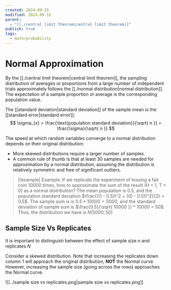 ```yaml
---
created: 2024-09-15
modified: 2024-09-15
parent:
  - "[[./central limit theorem|central limit theorem]]"
publish: true
tags:
  - math/probability
---
```


# Normal Approximation

By the [[./central limit theorem|central limit theorem]], the sampling distribution of averages or proportions from a large number of independent trials approximately follows the [[./normal distribution|normal distribution]]. The expectation of a sample proportion or average is the corresponding population value.

The [[standard deviation|standard deviation]] of the sample mean is the [[standard error|standard error]]:
$$
\sigma_{x} = \frac{\text{population standard deviation}}{\sqrt{ n }} = \frac{\sigma}{\sqrt{ n }}
$$

The speed at which random variables converge to a normal distribution depends on their original distribution:
- More skewed distributions require a larger number of samples.
- A common rule of thumb is that at least 30 samples are needed for approximation by a normal distribution, assuming the distribution is relatively symmetric and free of significant outliers.

> [!example] Example: If we replicate the experiment of tossing a fair coin 10000 times, how to approximate the sum of the result (H = 1, T = 0) as a normal distribution?
> The mean population is $0.5$, and the population standard deviation $\frac{((1 - 0.5))^2 + ((0 - 0.5))^2}{2} = 0.5$.
> The sample sum is  is $0.5 * 10000 = 5000$, and the standard deviation of sample sum is $\frac{0.5}{\sqrt{ 10000 }} * 10000 = 50$. Thus, the distribution we have is $N(5000, 50)$

## Sample Size Vs Replicates
It is important to distinguish between the effect of sample size $n$ and replicates $N$

Consider a skewed distribution. Note that increasing the replicates down column 1 will approach the original distribution, **NOT** the Normal curve. However, increasing the sample size (going across the rows) approaches the Normal curve.

![[../sample size vs replicates.png|sample size vs replicates.png]]